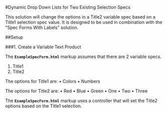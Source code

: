 #Dynamic Drop Down Lists for Two Existing Selection Specs

This solution will change the options in a Title2 variable spec based on a Title1 selection spec value. It is designed to be used in combination with the "Spec Forms With Labels" solution.

##Setup

###1. Create a Variable Text Product

The **`ExampleSpecForm.html`** markup assumes that there are 2 variable specs.
 1. Title1
 2. Title2

The options for Title1 are:
 • Colors
 • Numbers

The options for Title2 are:
 • Red
 • Blue
 • Green
 • One
 • Two
 • Three

The **`ExampleSpecForm.html`** markup uses a controller that will set the Title2 options based on the Title1 selection.